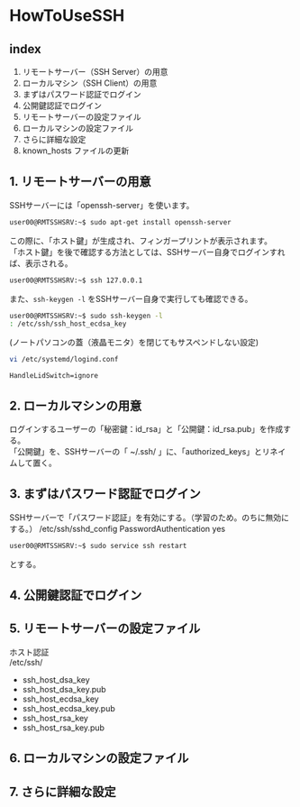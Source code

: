 # HowToUseSSH  
## index
1. リモートサーバー（SSH Server）の用意
2. ローカルマシン（SSH Client）の用意
3. まずはパスワード認証でログイン
4. 公開鍵認証でログイン
5. リモートサーバーの設定ファイル
6. ローカルマシンの設定ファイル
7. さらに詳細な設定
8. known_hosts ファイルの更新

## 1. リモートサーバーの用意
SSHサーバーには「openssh-server」を使います。
```Bash
user00@RMTSSHSRV:~$ sudo apt-get install openssh-server
```
この際に、「ホスト鍵」が生成され、フィンガープリントが表示されます。  
「ホスト鍵」を後で確認する方法としては、SSHサーバー自身でログインすれば、表示される。  
```Bash
user00@RMTSSHSRV:~$ ssh 127.0.0.1
```
また、` ssh-keygen -l ` をSSHサーバー自身で実行しても確認できる。  
```Bash
user00@RMTSSHSRV:~$ sudo ssh-keygen -l
: /etc/ssh/ssh_host_ecdsa_key
```


(ノートパソコンの蓋（液晶モニタ）を閉じてもサスペンドしない設定)  
``` bash
vi /etc/systemd/logind.conf
```
` HandleLidSwitch=ignore `  

## 2. ローカルマシンの用意
ログインするユーザーの「秘密鍵：id_rsa」と「公開鍵：id_rsa.pub」を作成する。  
「公開鍵」を、SSHサーバーの「 ~/.ssh/ 」に、「authorized_keys」とリネイムして置く。  
## 3. まずはパスワード認証でログイン
SSHサーバーで「パスワード認証」を有効にする。（学習のため。のちに無効にする。）
/etc/ssh/sshd_config 
PasswordAuthentication yes 
```Bash
user00@RMTSSHSRV:~$ sudo service ssh restart
```
とする。  

## 4. 公開鍵認証でログイン
## 5. リモートサーバーの設定ファイル
ホスト認証  
/etc/ssh/
* ssh_host_dsa_key
* ssh_host_dsa_key.pub
* ssh_host_ecdsa_key
* ssh_host_ecdsa_key.pub
* ssh_host_rsa_key
* ssh_host_rsa_key.pub


## 6. ローカルマシンの設定ファイル
## 7. さらに詳細な設定